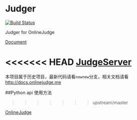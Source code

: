 # Judger 

[![Build Status](https://travis-ci.org/QingdaoU/Judger.svg?branch=newnew)](https://travis-ci.org/QingdaoU/Judger)

Judger for OnlineJudge 

[Document](https://docs.onlinejudge.me/#/judger/api)

<<<<<<< HEAD
[JudgeServer](https://github.com/QingdaoU/JudgeServer)
=======
本项目属于历史项目，最新代码请看`newnew`分支，相关文档请看 http://docs.onlinejudge.me

##Python api 使用方法
>>>>>>> upstream/master

[OnlineJudge](https://github.com/QingdaoU/OnlineJudge)
